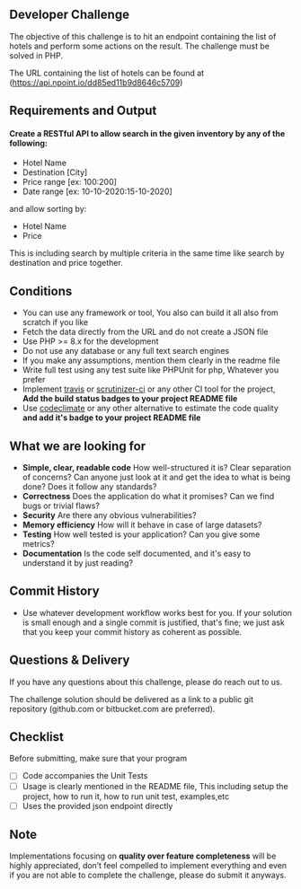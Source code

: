 ## Developer Challenge

The objective of this challenge is to hit an endpoint containing the list of hotels and perform some actions on the result.
The challenge must be solved in PHP.

The URL containing the list of hotels can be found at (https://api.npoint.io/dd85ed11b9d8646c5709)

## Requirements and Output

#### Create a RESTful API to **allow search** in the given inventory by any of the following:

- Hotel Name
- Destination [City]
- Price range [ex: $100:$200]
- Date range [ex: 10-10-2020:15-10-2020]

and allow sorting by:

- Hotel Name
- Price

This is including search by multiple criteria in the same time like search by destination and price together.

## Conditions

- You can use any framework or tool, You also can build it all also from scratch if you like
- Fetch the data directly from the URL and do not create a JSON file
- Use PHP >= 8.x  for the development
- Do not use any database or any full text search engines
- If you make any assumptions, mention them clearly in the readme file
- Write full test using any test suite like PHPUnit for php, Whatever you prefer
- Implement [travis](https://travis-ci.org) or [scrutinizer-ci](https://scrutinizer-ci.com) or any other CI tool for the project, **Add the build status badges to your project README file**
- Use [codeclimate](https://codeclimate.com) or any other alternative to estimate the code quality **and add it's badge to your project README file**

## What we are looking for

- **Simple, clear, readable code** How well-structured it is? Clear separation of concerns? Can anyone just look at it and get the idea to what is being done? Does it follow any standards?
- **Correctness** Does the application do what it promises? Can we find bugs or trivial flaws?
- **Security** Are there any obvious vulnerabilities?
- **Memory efficiency** How will it behave in case of large datasets?
- **Testing** How well tested is your application? Can you give some metrics?
- **Documentation** Is the code self documented, and it's easy to understand it by just reading?


## Commit History
- Use whatever development workflow works best for you. If your solution is small enough and a single commit is justified, that's fine; we just ask that you keep your commit history as coherent as possible.

## Questions & Delivery

If you have any questions about this challenge, please do reach out to us.

The challenge solution should be delivered as a link to a public git repository (github.com or bitbucket.com are preferred).

## Checklist

Before submitting, make sure that your program

- [ ] Code accompanies the Unit Tests
- [ ] Usage is clearly mentioned in the README file, This including setup the project, how to run it, how to run unit test, examples,etc
- [ ] Uses the provided json endpoint directly

## Note

Implementations focusing on **quality over feature completeness** will be highly appreciated, don’t feel compelled to implement everything and even if you are not able to complete the challenge, please do submit it anyways.

